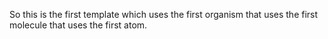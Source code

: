 So this is the first template which uses the first organism that uses the first molecule that uses the first atom.